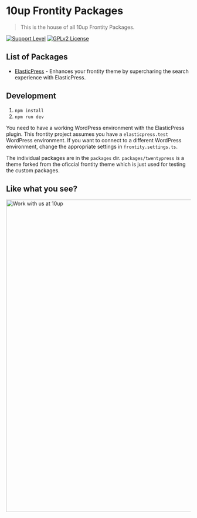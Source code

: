 # 10up Frontity Packages

> This is the house of all 10up Frontity Packages.

[![Support Level](https://img.shields.io/badge/support-active-green.svg)](#support-level)
[![GPLv2 License](https://img.shields.io/github/license/10up/frontity-packages.svg)](https://github.com/10up/elasticpress-react/blob/develop/LICENSE.md)

## List of Packages
- [ElasticPress](packages/elasticpress) - Enhances your frontity theme by supercharing the search experience with ElasticPress.

## Development

1. `npm install`
2. `npm run dev`

You need to have a working WordPress environment with the ElasticPress plugin. This frontity project assumes you have a `elasticpress.test` WordPress environment. If you want to connect to a different WordPress environment, change the appropriate settings in `frontity.settings.ts`.

The individual packages are in the `packages` dir. `packages/twentypress` is a theme forked from the oficcial frontity theme which is just used for testing the custom packages.

## Like what you see?

<a href="http://10up.com/contact/"><img src="https://10updotcom-wpengine.s3.amazonaws.com/uploads/2016/10/10up-Github-Banner.png" width="850" alt="Work with us at 10up"></a>
